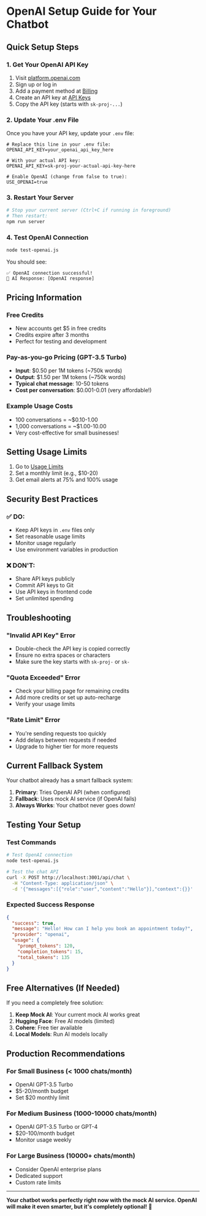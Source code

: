 # OpenAI Setup Guide for Your Chatbot

## Quick Setup Steps

### 1. Get Your OpenAI API Key

1. Visit [platform.openai.com](https://platform.openai.com)
2. Sign up or log in
3. Add a payment method at [Billing](https://platform.openai.com/account/billing)
4. Create an API key at [API Keys](https://platform.openai.com/api-keys)
5. Copy the API key (starts with `sk-proj-...`)

### 2. Update Your .env File

Once you have your API key, update your `.env` file:

```env
# Replace this line in your .env file:
OPENAI_API_KEY=your_openai_api_key_here

# With your actual API key:
OPENAI_API_KEY=sk-proj-your-actual-api-key-here

# Enable OpenAI (change from false to true):
USE_OPENAI=true
```

### 3. Restart Your Server

```bash
# Stop your current server (Ctrl+C if running in foreground)
# Then restart:
npm run server
```

### 4. Test OpenAI Connection

```bash
node test-openai.js
```

You should see:
```
✅ OpenAI connection successful!
🤖 AI Response: [OpenAI response]
```

## Pricing Information

### Free Credits
- New accounts get $5 in free credits
- Credits expire after 3 months
- Perfect for testing and development

### Pay-as-you-go Pricing (GPT-3.5 Turbo)
- **Input**: $0.50 per 1M tokens (~750k words)
- **Output**: $1.50 per 1M tokens (~750k words)
- **Typical chat message**: 10-50 tokens
- **Cost per conversation**: $0.001-0.01 (very affordable!)

### Example Usage Costs
- 100 conversations = ~$0.10-1.00
- 1,000 conversations = ~$1.00-10.00
- Very cost-effective for small businesses!

## Setting Usage Limits

1. Go to [Usage Limits](https://platform.openai.com/account/limits)
2. Set a monthly limit (e.g., $10-20)
3. Get email alerts at 75% and 100% usage

## Security Best Practices

### ✅ DO:
- Keep API keys in `.env` files only
- Set reasonable usage limits
- Monitor usage regularly
- Use environment variables in production

### ❌ DON'T:
- Share API keys publicly
- Commit API keys to Git
- Use API keys in frontend code
- Set unlimited spending

## Troubleshooting

### "Invalid API Key" Error
- Double-check the API key is copied correctly
- Ensure no extra spaces or characters
- Make sure the key starts with `sk-proj-` or `sk-`

### "Quota Exceeded" Error
- Check your billing page for remaining credits
- Add more credits or set up auto-recharge
- Verify your usage limits

### "Rate Limit" Error
- You're sending requests too quickly
- Add delays between requests if needed
- Upgrade to higher tier for more requests

## Current Fallback System

Your chatbot already has a smart fallback system:

1. **Primary**: Tries OpenAI API (when configured)
2. **Fallback**: Uses mock AI service (if OpenAI fails)
3. **Always Works**: Your chatbot never goes down!

## Testing Your Setup

### Test Commands

```bash
# Test OpenAI connection
node test-openai.js

# Test the chat API
curl -X POST http://localhost:3001/api/chat \
  -H "Content-Type: application/json" \
  -d '{"messages":[{"role":"user","content":"Hello"}],"context":{}}'
```

### Expected Success Response
```json
{
  "success": true,
  "message": "Hello! How can I help you book an appointment today?",
  "provider": "openai",
  "usage": {
    "prompt_tokens": 120,
    "completion_tokens": 15,
    "total_tokens": 135
  }
}
```

## Free Alternatives (If Needed)

If you need a completely free solution:

1. **Keep Mock AI**: Your current mock AI works great
2. **Hugging Face**: Free AI models (limited)
3. **Cohere**: Free tier available
4. **Local Models**: Run AI models locally

## Production Recommendations

### For Small Business (< 1000 chats/month)
- OpenAI GPT-3.5 Turbo
- $5-20/month budget
- Set $20 monthly limit

### For Medium Business (1000-10000 chats/month)
- OpenAI GPT-3.5 Turbo or GPT-4
- $20-100/month budget
- Monitor usage weekly

### For Large Business (10000+ chats/month)
- Consider OpenAI enterprise plans
- Dedicated support
- Custom rate limits

---

**Your chatbot works perfectly right now with the mock AI service. OpenAI will make it even smarter, but it's completely optional!** 🚀
